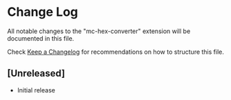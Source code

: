 # Change Log

All notable changes to the "mc-hex-converter" extension will be documented in this file.

Check [Keep a Changelog](http://keepachangelog.com/) for recommendations on how to structure this file.

## [Unreleased]

- Initial release